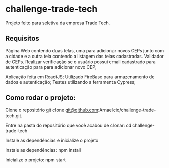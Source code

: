 # challenge-trade-tech

Projeto feito para seletiva da empresa Trade Tech.

## Requisitos
Página Web contendo duas telas, uma para adicionar novos
CEPs junto com a cidade e a outra tela contendo a listagem das
telas cadastradas.
Validador de CEPs.
Realizar verificação se o usuário possui email cadastrado para autenticação para para adicionar novo CEP;

Aplicação feita em ReactJS;
Utilizado FireBase para armazenamento de dados e autenticação;
Testes utilizando a ferramenta Cypress;


## Como rodar o projeto:
Clone o repositório
git clone git@github.com:Arnaelcio/challenge-trade-tech.git.

Entre na pasta do repositório que você acabou de clonar:
cd challenge-trade-tech

Instale as dependências e inicialize o projeto

Instale as dependências:
npm install

Inicialize o projeto:
npm start
